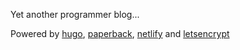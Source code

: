 Yet another programmer blog...

Powered by [hugo](https://github.com/gohugoio/hugo "hugo"), [paperback](https://github.com/damiencaselli/paperback "paperback"), [netlify](https://github.com/netlify "netlify") and [letsencrypt](https://letsencrypt.org/ "letsencrypt")
